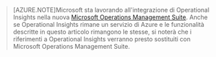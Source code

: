 > [AZURE.NOTE]Microsoft sta lavorando all'integrazione di Operational Insights nella nuova [Microsoft Operations Management Suite](http://microsoft.com/oms). Anche se Operational Insights rimane un servizio di Azure e le funzionalità descritte in questo articolo rimangono le stesse, si noterà che i riferimenti a Operational Insights verranno presto sostituiti con Microsoft Operations Management Suite.

<!---HONumber=58_postMigration-->